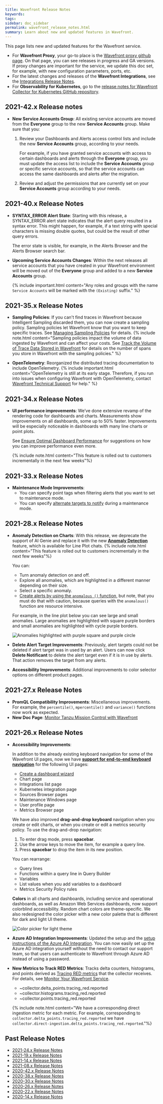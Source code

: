 ```yaml
---
title: Wavefront Release Notes
keywords:
tags:
sidebar: doc_sidebar
permalink: wavefront_release_notes.html
summary: Learn about new and updated features in Wavefront.
---
```


This page lists new and updated features for the Wavefront service.

* For **Wavefront Proxy**, your go-to place is the [Wavefront proxy github page](https://GitHub.com/wavefrontHQ/java/releases). On that page, you can see releases in progress and GA versions. If proxy changes are important for the service, we update this doc set, for example, with new configuration parameters, ports, etc.
* For the latest changes and releases of the **Wavefront Integrations**, see the [Integrations Release Notes](integrations_new_changed.html).
* For  **Observability for Kubernetes**, go to the [release notes for Wavefront Collector for Kubernetes GitHub repository](https://github.com/wavefrontHQ/wavefront-collector-for-kubernetes/releases).

## 2021-42.x Release notes

* **New Service Accounts Group**: All existing service accounts are moved from the **Everyone** group to the new **Service Accounts** group. Make sure that you:

   1. Review your Dashboards and Alerts access control lists and include the new **Service Accounts** group, according to your needs. 
      
      For example, if you have granted service accounts with access to certain dashboards and alerts through the **Everyone** group, you must update the access list to include the **Service Accounts** group or specific service accounts, so that the service accounts can access the same dashboards and alerts after the migration.
   
   2. Review and adjust the permissions that are currently set on your **Service Accounts** group according to your needs.

## 2021-40.x Release Notes 

* **SYNTAX_ERROR Alert State**: Starting with this release, a SYNTAX_ERROR alert state indicates that the alert query resulted in a syntax error. This might happen, for example, if a text string with special characters is missing double quotes, but could be the result of other query errors.

  The error state is visible, for example, in the Alerts Browser and the Alerts Browser search bar.

* **Upcoming Service Accounts Changes**: Within the next releases all service accounts that you have created in your Wavefront environment will be moved out of the **Everyone** group and added to a new **Service Accounts** group.

  {% include important.html content="Any roles and groups with the name `Service Accounts` will be marked with the `(Existing)` suffix." %}

## 2021-35.x Release Notes

* **Sampling Policies**: If you can't find traces in Wavefront because Intelligent Sampling discarded them, you can now create a sampling policy. Sampling policies let Wavefront know that you want to keep specific traces. See [Managing Sampling Policies](trace_sampling_policies.html) for details.
  {% include note.html content="Sampling policies impact the volume of data ingested by Wavefront and can affect your costs. See [Track the Volume of Trace Data Stored in Wavefront](trace_data_sampling.html#track-the-volume-of-trace-data-stored-in-wavefront) for details on the number of spans you store in Wavefront with the sampling policies." %}

* **OpenTelemetry**: Reorganized the distributed tracing documentation to include OpenTelemetry.
  {% include important.html content="OpenTelemetry is still at its early stage. Therefore, if you run into issues when configuring Wavefront with OpenTelemetry, contact [Wavefront Technical Support](wavefront_support_feedback.html#support) for help." %}

## 2021-34.x Release Notes

* **UI performance improvements**: We’ve done extensive revamp of the rendering code for dashboards and charts. Measurements show improvements on all dashboards, some up to 50% faster. Improvements will be especially noticeable in dashboards with many line charts or point plots.

  See [Ensure Optimal Dashboard Performance](ui_dashboards.html#ensure-optimal-dashboard-performance) for suggestions on how you can improve performance even more.

  {% include note.html content="This feature is rolled out to customers incrementally in the next few weeks"%}


## 2021-33.x Release Notes

* **Maintenance Mode Improvements**:
   - You can specify point tags when filtering alerts that you want to set to maintenance mode.
   - You can specify [alternate targets to notify](http://docs-dev.wavefront.com/maintenance_windows_managing.html#step-3-optional-specify-alternate-alert-targets) during a maintenance mode.


## 2021-28.x Release Notes

 * **Anomaly Detection on Charts**: With this release, we deprecate the support of AI Genie and replace it with the new [**Anomaly Detection**](anomaly_detection.html) feature, which is available for Line Plot chats.
   {% include note.html content="This feature is rolled out to customers incrementally in the next few weeks"%}

   You can:
     * Turn anomaly detection on and off.
     * Explore all anomalies, which are highlighted in a different manner depending on their size.
     * Select a specific anomaly.
     * [Create alerts by using the `anomalous ()` function](ts_anomalous.html#using-the-anomalous-function-in-alerts), but note, that you must do that with caution, because queries with the `anomalous()` function are resource intensive.

   For example, in the line plot below you can see large and small anomalies. Large anomalies are highlighted with square purple borders and small anomalies are highlighted with cycle purple borders.

   ![Anomalies highlighted with purple square and purple circle](images/anomaly_hightlighting.png)


* **Delete Alert Target Improvements**: Previously, alert targets could not be deleted if alert target was in used by an alert. Users can now click **Delete Notificant** to delete the alert target even if it is in use by alerts. That action removes the target from any alerts.
* **Accessibility Improvements**: Additional improvements to color selector options on different product pages.

## 2021-27.x Release Notes

* **PromQL Compatibility Improvements**: Miscellaneous improvements. For example, the `percentile()`, `mpercentile()` and `variance()` functions now work as expected.
* **New Doc Page**: [Monitor Tanzu Mission Control with Wavefront](integrations_tmc_howto.html)

## 2021-26.x Release Notes

* **Accessibility Improvements**:

  In addition to the already existing keyboard navigation for some of the Wavefront UI pages, now we have [**support for end-to-end keyboard navigation**](wavefront_keyboard_shortcuts.html) for the following UI pages:

  * [Create a dashboard wizard](ui_dashboards.html#create-a-dashboard)
  * Chart page
  * Integrations list page
  * Kubernetes integration page
  * Sources Browser pages
  * Maintenance Windows page
  * User profile page
  * Metrics Browser page

  We have also improved **drag-and-drop keyboard** navigation when you create or edit charts, or when you create or edit a metrics security policy. To use the drag-and-drop navigation:

  1. To enter drag mode, press **spacebar**.
  2. Use the arrow keys to move the item, for example a query line.
  3. Press **spacebar** to drop the item in its new position.

  You can rearrange:

  * Query lines
  * Functions within a query line in Query Builder
  * Variables
  * List values when you add variables to a dashboard
  * Metrics Security Policy rules


  **Colors** in all charts and dashboards, including service and operational dashboards, as well as Amazon Web Services dashboards, now support colorblind accessibility. Random chart colors are theme-specific. We also redesigned the color picker with a new color palette that is different for dark and light UI theme.

    ![Color picker for light theme](images/color-picker.png)

* **Azure AD Integration Improvements**: Updated the setup and the [setup instructions of the Azure AD Integration](azure_ad.html). You can now easily set up the Azure AD integration yourself without the need to contact our support team, so that users can authenticate to Wavefront through Azure AD instead of using a password.

* **New Metrics to Track RED Metrics**: Tracks delta counters, histograms, and points derived as [Tracing RED metrics](trace_data_details.html#red-metrics) that the collector receives. For details, see [Monitor Your Wavefront Service](wavefront_monitoring.html).
  * ~collector.delta_points.tracing_red.reported
  * ~collector.histograms.tracing_red.reported
  * ~collector.points.tracing_red.reported

  {% include note.html content="We have a corresponding direct ingestion metric for each metric. For example, corresponding to `collector.delta_points.tracing_red.reported` we have
  `collector.direct-ingestion.delta_points.tracing_red.reported`."%}


## Past Release Notes

- [2021-24.x Release Notes](2021.24.x_release_notes.html)
- [2021-19.x Release Notes](2021.19.x_release_notes.html)
- [2021-14.x Release Notes](2021.14.x_release_notes.html)
- [2021-08.x Release Notes](2021.08.x_release_notes.html)
- [2020-42.x Release Notes](2020.42.x_release_notes.html)
- [2020-38.x Release Notes](2020.38.x_release_notes.html)
- [2020-30.x Release Notes](2020.30.x_release_notes.html)
- [2020-26.x Release Notes](2020.26.x_release_notes.html)
- [2020-22.x Release Notes](2020.22.x_release_notes.html)
- [2020-14.x Release Notes](2020.14.x_release_notes.html)
